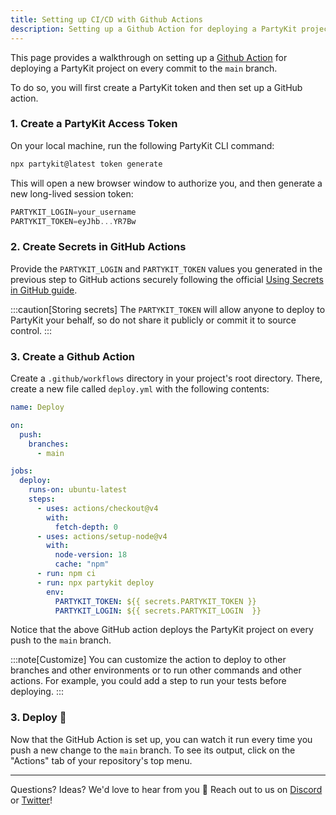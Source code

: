 ```yaml
---
title: Setting up CI/CD with Github Actions
description: Setting up a Github Action for deploying a PartyKit project on every commit to the `main` branch
---
```


This page provides a walkthrough on setting up a [Github Action](https://github.com/features/actions) for deploying a PartyKit project on every commit to the `main` branch.

To do so, you will first create a PartyKit token and then set up a GitHub action.

### 1. Create a PartyKit Access Token

On your local machine, run the following PartyKit CLI command:

```sh
npx partykit@latest token generate
```

This will open a new browser window to authorize you, and then generate a new long-lived session token:

```ts
PARTYKIT_LOGIN=your_username
PARTYKIT_TOKEN=eyJhb...YR7Bw
```

### 2. Create Secrets in GitHub Actions

Provide the `PARTYKIT_LOGIN` and `PARTYKIT_TOKEN` values you generated in the previous step to GitHub actions securely following the official [Using Secrets in GitHub guide](https://docs.github.com/en/actions/security-guides/using-secrets-in-github-actions#creating-secrets-for-a-repository).

:::caution[Storing secrets]
The `PARTYKIT_TOKEN` will allow anyone to deploy to PartyKit your behalf, so do not share it publicly or commit it to source control.
:::

### 3. Create a Github Action

Create a `.github/workflows` directory in your project's root directory. There, create a new file called `deploy.yml` with the following contents:

```yaml
name: Deploy

on:
  push:
    branches:
      - main

jobs:
  deploy:
    runs-on: ubuntu-latest
    steps:
      - uses: actions/checkout@v4
        with:
          fetch-depth: 0
      - uses: actions/setup-node@v4
        with:
          node-version: 18
          cache: "npm"
      - run: npm ci
      - run: npx partykit deploy
        env:
          PARTYKIT_TOKEN: ${{ secrets.PARTYKIT_TOKEN }}
          PARTYKIT_LOGIN: ${{ secrets.PARTYKIT_LOGIN  }}
```

Notice that the above GitHub action deploys the PartyKit project on every push to the `main` branch.

:::note[Customize]
You can customize the action to deploy to other branches and other environments or to run other commands and other actions. For example, you could add a step to run your tests before deploying.
:::

### 3. Deploy 🚀

Now that the GitHub Action is set up, you can watch it run every time you push a new change to the `main` branch. To see its output, click on the "Actions" tab of your repository's top menu.

---

Questions? Ideas? We'd love to hear from you 🎈 Reach out to us on [Discord](https://discord.gg/KDZb7J4uxJ) or [Twitter](https://twitter.com/partykit_io)!
